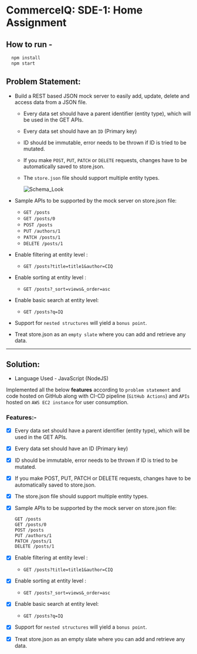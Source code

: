 # CommerceIQ: SDE-1: Home Assignment

## How to run -

```bash
  npm install
  npm start
```

## Problem Statement:

- Build a REST based JSON mock server to easily add, update, delete and access data from a JSON file.

  - Every data set should have a parent identifier (entity type), which will be used in the GET APIs.
  - Every data set should have an `ID` (Primary key)
  - ID should be immutable, error needs to be thrown if ID is tried to be mutated.
  - If you make `POST`, `PUT`, `PATCH` or `DELETE` requests, changes have to be automatically saved to store.json.
  - The `store.json` file should support multiple entity types.

    ![Schema_Look](https://lh6.googleusercontent.com/SBhwRnq6DtyHPWDDjVxGAmcuQpMaI58Y2it3z1mqNgkLOn4BIqG5KCG7WK26Y2_AvZ6kZCXlweWMTw3brJU0vUb7vnqYk6Atnc5sj6gZxZwTpQV58F6dfVg6j-oj_-ms-RM9EvlZ)

- Sample APIs to be supported by the mock server on store.json file:

  - `GET /posts`
  - `GET /posts/0`
  - `POST /posts`
  - `PUT /authors/1`
  - `PATCH /posts/1`
  - `DELETE /posts/1`

- Enable filtering at entity level :

  - `GET /posts?title=title1&author=CIQ`

- Enable sorting at entity level :

  - `GET /posts?_sort=views&_order=asc`

- Enable basic search at entity level:

  - `GET /posts?q=IQ`

- Support for `nested structures` will yield a `bonus point`.

- Treat store.json as an `empty slate` where you can add and retrieve any data.

---

## Solution:

- Language Used - JavaScript (NodeJS)

Implemented all the below **features** according to `problem statement` and code hosted on GitHub along with CI-CD pipeline (`GitHub Actions`) and `APIs` hosted on `AWS EC2 instance` for user consumption.

### Features:-

- [x] Every data set should have a parent identifier (entity type), which will be used in the GET APIs.
- [x] Every data set should have an ID (Primary key)
- [x] ID should be immutable, error needs to be thrown if ID is tried to be mutated.
- [x] If you make POST, PUT, PATCH or DELETE requests, changes have to be automatically saved to store.json.
- [x] The store.json file should support multiple entity types.
- [x] Sample APIs to be supported by the mock server on store.json file:
  ```md
  GET /posts
  GET /posts/0
  POST /posts
  PUT /authors/1
  PATCH /posts/1
  DELETE /posts/1
  ```
- [x] Enable filtering at entity level :

  - `GET /posts?title=title1&author=CIQ`

- [x] Enable sorting at entity level :

  - `GET /posts?_sort=views&_order=asc`

- [x] Enable basic search at entity level:

  - `GET /posts?q=IQ`

- [x] Support for `nested structures` will yield a `bonus point`.
- [x] Treat store.json as an empty slate where you can add and retrieve any data.
